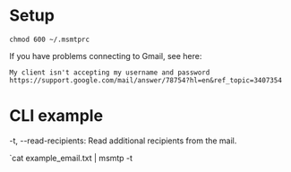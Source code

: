 # Setup

`chmod 600 ~/.msmtprc`

If you have problems connecting to Gmail, see here:

    My client isn't accepting my username and password
    https://support.google.com/mail/answer/78754?hl=en&ref_topic=3407354

# CLI example

-t, --read-recipients: Read additional recipients from the mail.

`cat example_email.txt | msmtp -t
